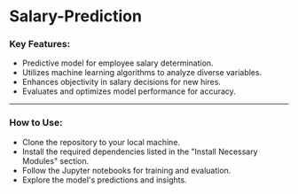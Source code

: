 # Salary-Prediction

### Key Features:
- Predictive model for employee salary determination.
- Utilizes machine learning algorithms to analyze diverse variables.
- Enhances objectivity in salary decisions for new hires.
- Evaluates and optimizes model performance for accuracy.
---
### How to Use: 
- Clone the repository to your local machine.
- Install the required dependencies listed in the "Install Necessary Modules" section.
- Follow the Jupyter notebooks for training and evaluation.
- Explore the model's predictions and insights.
